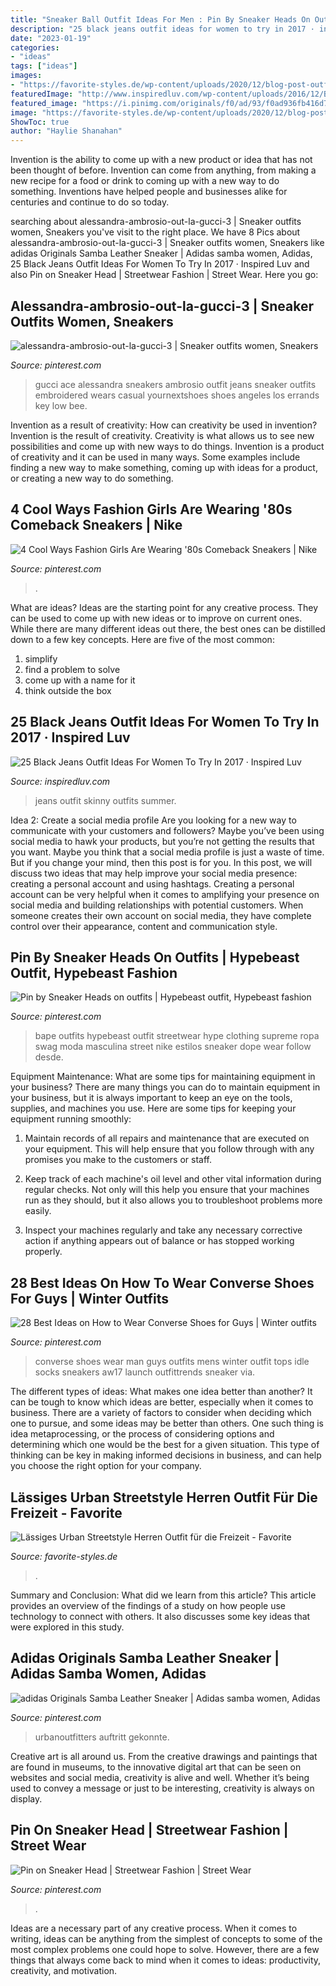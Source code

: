 ```yaml
---
title: "Sneaker Ball Outfit Ideas For Men : Pin By Sneaker Heads On Outfits"
description: "25 black jeans outfit ideas for women to try in 2017 · inspired luv"
date: "2023-01-19"
categories:
- "ideas"
tags: ["ideas"]
images:
- "https://favorite-styles.de/wp-content/uploads/2020/12/blog-post-outfit-2020-11-30-01-3-735x1102.png"
featuredImage: "http://www.inspiredluv.com/wp-content/uploads/2016/12/Black-Skinny-Jeans-Outfit-for-Women-.jpg"
featured_image: "https://i.pinimg.com/originals/f0/ad/93/f0ad936fb416d744d3af322782f77d6b.jpg"
image: "https://favorite-styles.de/wp-content/uploads/2020/12/blog-post-outfit-2020-11-30-01-3-735x1102.png"
ShowToc: true
author: "Haylie Shanahan"
---
```



Invention is the ability to come up with a new product or idea that has not been thought of before. Invention can come from anything, from making a new recipe for a food or drink to coming up with a new way to do something. Inventions have helped people and businesses alike for centuries and continue to do so today.

	

		
searching about alessandra-ambrosio-out-la-gucci-3 | Sneaker outfits women, Sneakers you've visit to the right place. We have 8 Pics about alessandra-ambrosio-out-la-gucci-3 | Sneaker outfits women, Sneakers like adidas Originals Samba Leather Sneaker | Adidas samba women, Adidas, 25 Black Jeans Outfit Ideas For Women To Try In 2017 · Inspired Luv and also Pin on Sneaker Head | Streetwear Fashion | Street Wear. Here you go:
		
    
## Alessandra-ambrosio-out-la-gucci-3 | Sneaker Outfits Women, Sneakers

<img loading=lazy src="https://i.pinimg.com/736x/91/57/97/9157970f7882ac01ddb3ea52c56eb90b--alessandra-ambrosio-bees.jpg" onerror="this.onerror=null;this.src='https://tse4.mm.bing.net/th?id=OIP.VVyJSX3rEXPxZQD0k2aQuQHaKl&amp;pid=15.1';" alt="alessandra-ambrosio-out-la-gucci-3 | Sneaker outfits women, Sneakers">

_Source: pinterest.com_

>gucci ace alessandra sneakers ambrosio outfit jeans sneaker outfits embroidered wears casual yournextshoes shoes angeles los errands key low bee. 

	

Invention as a result of creativity: How can creativity be used in invention?
Invention is the result of creativity. Creativity is what allows us to see new possibilities and come up with new ways to do things. Invention is a product of creativity and it can be used in many ways. Some examples include finding a new way to make something, coming up with ideas for a product, or creating a new way to do something.

    
## 4 Cool Ways Fashion Girls Are Wearing &#039;80s Comeback Sneakers | Nike

<img loading=lazy src="https://i.pinimg.com/originals/f0/ad/93/f0ad936fb416d744d3af322782f77d6b.jpg" onerror="this.onerror=null;this.src='https://tse1.mm.bing.net/th?id=OIP.odeKkpvuogjKSIsXH1qChQHaKn&amp;pid=15.1';" alt="4 Cool Ways Fashion Girls Are Wearing &#039;80s Comeback Sneakers | Nike">

_Source: pinterest.com_

>. 

	

What are ideas?
Ideas are the starting point for any creative process. They can be used to come up with new ideas or to improve on current ones. While there are many different ideas out there, the best ones can be distilled down to a few key concepts. Here are five of the most common:
1. simplify
2. find a problem to solve
3. come up with a name for it
4. think outside the box

    
## 25 Black Jeans Outfit Ideas For Women To Try In 2017 · Inspired Luv

<img loading=lazy src="http://www.inspiredluv.com/wp-content/uploads/2016/12/Black-Skinny-Jeans-Outfit-for-Women-.jpg" onerror="this.onerror=null;this.src='https://tse3.mm.bing.net/th?id=OIP.Ci0u2ZiLl9r2ylS_gLhWPwHaLJ&amp;pid=15.1';" alt="25 Black Jeans Outfit Ideas For Women To Try In 2017 · Inspired Luv">

_Source: inspiredluv.com_

>jeans outfit skinny outfits summer. 

	

Idea 2: Create a social media profile
Are you looking for a new way to communicate with your customers and followers? Maybe you’ve been using social media to hawk your products, but you’re not getting the results that you want. Maybe you think that a social media profile is just a waste of time. But if you change your mind, then this post is for you. In this post, we will discuss two ideas that may help improve your social media presence: creating a personal account and using hashtags.
Creating a personal account can be very helpful when it comes to amplifying your presence on social media and building relationships with potential customers. When someone creates their own account on social media, they have complete control over their appearance, content and communication style.

    
## Pin By Sneaker Heads On Outfits | Hypebeast Outfit, Hypebeast Fashion

<img loading=lazy src="https://i.pinimg.com/736x/ab/5b/42/ab5b42190ed4c9ff843ffb41f5282c28.jpg" onerror="this.onerror=null;this.src='https://tse1.mm.bing.net/th?id=OIP.adFBkpyWArQR07SH38nABQHaJ4&amp;pid=15.1';" alt="Pin by Sneaker Heads on outfits | Hypebeast outfit, Hypebeast fashion">

_Source: pinterest.com_

>bape outfits hypebeast outfit streetwear hype clothing supreme ropa swag moda masculina street nike estilos sneaker dope wear follow desde. 

	

Equipment Maintenance: What are some tips for maintaining equipment in your business?
There are many things you can do to maintain equipment in your business, but it is always important to keep an eye on the tools, supplies, and machines you use. Here are some tips for keeping your equipment running smoothly:
1. Maintain records of all repairs and maintenance that are executed on your equipment. This will help ensure that you follow through with any promises you make to the customers or staff.

2. Keep track of each machine's oil level and other vital information during regular checks. Not only will this help you ensure that your machines run as they should, but it also allows you to troubleshoot problems more easily.

3. Inspect your machines regularly and take any necessary corrective action if anything appears out of balance or has stopped working properly.

    
## 28 Best Ideas On How To Wear Converse Shoes For Guys | Winter Outfits

<img loading=lazy src="https://i.pinimg.com/736x/1b/54/45/1b5445d22903cb0bf7d7b0058e7afec7.jpg" onerror="this.onerror=null;this.src='https://tse3.mm.bing.net/th?id=OIP.WKYI70ltf6713dLH9F7D0gHaLH&amp;pid=15.1';" alt="28 Best Ideas on How to Wear Converse Shoes for Guys | Winter outfits">

_Source: pinterest.com_

>converse shoes wear man guys outfits mens winter outfit tops idle socks sneakers aw17 launch outfittrends sneaker via. 

	

The different types of ideas: What makes one idea better than another?
It can be tough to know which ideas are better, especially when it comes to business. There are a variety of factors to consider when deciding which one to pursue, and some ideas may be better than others. One such thing is idea metaprocessing, or the process of considering options and determining which one would be the best for a given situation. This type of thinking can be key in making informed decisions in business, and can help you choose the right option for your company.

    
## Lässiges Urban Streetstyle Herren Outfit Für Die Freizeit - Favorite

<img loading=lazy src="https://favorite-styles.de/wp-content/uploads/2020/12/blog-post-outfit-2020-11-30-01-3-735x1102.png" onerror="this.onerror=null;this.src='https://tse1.mm.bing.net/th?id=OIP.Yu3mYjqtYdKmB-JRhAikpQHaLG&amp;pid=15.1';" alt="Lässiges Urban Streetstyle Herren Outfit für die Freizeit - Favorite">

_Source: favorite-styles.de_

>. 

	

Summary and Conclusion: What did we learn from this article?
This article provides an overview of the findings of a study on how people use technology to connect with others. It also discusses some key ideas that were explored in this study.

    
## Adidas Originals Samba Leather Sneaker | Adidas Samba Women, Adidas

<img loading=lazy src="https://i.pinimg.com/736x/90/7d/9f/907d9f458e1dddbf98bc875b30dea035.jpg" onerror="this.onerror=null;this.src='https://tse3.mm.bing.net/th?id=OIP.3jpNwIdZLMZY41BsdmaGSAHaLH&amp;pid=15.1';" alt="adidas Originals Samba Leather Sneaker | Adidas samba women, Adidas">

_Source: pinterest.com_

>urbanoutfitters auftritt gekonnte. 

	

Creative art is all around us. From the creative drawings and paintings that are found in museums, to the innovative digital art that can be seen on websites and social media, creativity is alive and well. Whether it’s being used to convey a message or just to be interesting, creativity is always on display.

    
## Pin On Sneaker Head | Streetwear Fashion | Street Wear

<img loading=lazy src="https://i.pinimg.com/736x/4a/9a/00/4a9a0062f2cd2fbcaa0320d2aebf28d0.jpg" onerror="this.onerror=null;this.src='https://tse1.mm.bing.net/th?id=OIP.s2a2MEBFSStYGiqxcMlDdQHaJQ&amp;pid=15.1';" alt="Pin on Sneaker Head | Streetwear Fashion | Street Wear">

_Source: pinterest.com_

>. 

	

Ideas are a necessary part of any creative process. When it comes to writing, ideas can be anything from the simplest of concepts to some of the most complex problems one could hope to solve. However, there are a few things that always come back to mind when it comes to ideas: productivity, creativity, and motivation.

